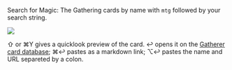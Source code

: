Search for Magic: The Gathering cards by name with `mtg` followed by your search string.

![](https://i.imgur.com/KC43CeL.png)

⇧ or ⌘Y gives a quicklook preview of the card. ↩ opens it on the [Gatherer card database](http://gatherer.wizards.com/); ⌘↩ pastes as a markdown link; ⌥↩ pastes the name and URL separeted by a colon.
